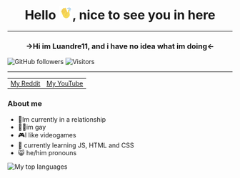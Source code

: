 <h1 align="center"> Hello <img src="https://github.com/Luandre11/Luandre11/blob/main/images/handHi-unscreen.gif" alt="Wavy Hand" width="30px">, nice to see you in here </h1>

<hr>
<h3 align="center"> <b> →Hi im Luandre11, and i have no idea what im doing← </b> </h3>

![GitHub followers](https://img.shields.io/github/followers/Luandre11?style=social)
![Visitors](https://visitor-badge.laobi.icu/badge?page_id=Luandre11.Luandre11) 

<hr>

<table align="center">
  <td>
   <a rel="author" href="https://www.reddit.com/user/Luandre11/">My Reddit </a>
 </td>
 <td>
  <a rel="author" href="https://www.youtube.com/channel/UC-o20NCT7w7Kyc0tLDIw9Pg">My YouTube </a>
 </td>
</table>


 ### About me
- 🙂Im currently in a relationship 
- 🏳️‍🌈im gay
- 🎮I like videogames
- 🌱 currently learning JS, HTML and CSS
- 😸 he/him pronouns


<img src="https://github-readme-stats.vercel.app/api/top-langs/?username=Luandre11&theme=radical" alt="My top languages">



